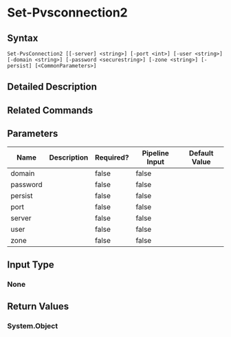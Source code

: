 ﻿
# Set-Pvsconnection2

## Syntax

```
Set-PvsConnection2 [[-server] <string>] [-port <int>] [-user <string>] [-domain <string>] [-password <securestring>] [-zone <string>] [-persist] [<CommonParameters>]
```

## Detailed Description

## Related Commands

## Parameters
| Name   | Description | Required? | Pipeline Input | Default Value |
| --- | --- | --- | --- | --- |
| domain |  | false | false |  |
| password |  | false | false |  |
| persist |  | false | false |  |
| port |  | false | false |  |
| server |  | false | false |  |
| user |  | false | false |  |
| zone |  | false | false |  |

## Input Type

### None

## Return Values

### System.Object

